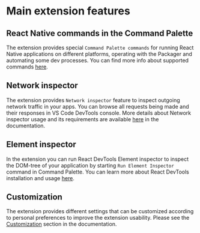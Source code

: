 # Main extension features
## React Native commands in the Command Palette
The extension provides special `Command Palette commands` for running React Native applications on different platforms, operating with the Packager and automating some dev processes. You can find more info about supported commands [here](https://github.com/microsoft/vscode-react-native#react-native-commands-in-the-command-palette).
## Network inspector
The extension provides `Network inspector` feature to inspect outgoing network traffic in your apps. You can browse all requests being made and their responses in VS Code DevTools console. More details about Network inspector usage and its requirements are available [here](https://github.com/microsoft/vscode-react-native#network-inspector) in the documentation.
## Element inspector
In the extension you can run React DevTools Element inspector to inspect the DOM-tree of your application by starting `Run Element Inspector` command in Command Palette. You can learn more about React DevTools installation and usage [here](https://github.com/microsoft/vscode-react-native#element-inspector).
## Customization
The extension provides different settings that can be customized according to personal preferences to improve the extension usability. Please see the [Customization](https://github.com/microsoft/vscode-react-native#customization) section in the documentation.
